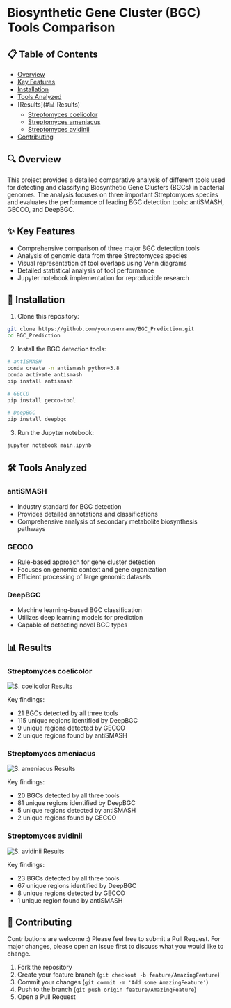 # Biosynthetic Gene Cluster (BGC) Tools Comparison

## 📋 Table of Contents
- [Overview](#Overview)
- [Key Features](#Key-features)
- [Installation](#Installation)
- [Tools Analyzed](#Tools-analyzed)
- [Results](#📊 Results)
  - [Streptomyces coelicolor](#streptomyces-coelicolor)
  - [Streptomyces ameniacus](#streptomyces-ameniacus)
  - [Streptomyces avidinii](#streptomyces-avidinii)
- [Contributing](#contributing)

## 🔍 Overview

This project provides a detailed comparative analysis of different tools used for detecting and classifying Biosynthetic Gene Clusters (BGCs) in bacterial genomes. The analysis focuses on three important Streptomyces species and evaluates the performance of leading BGC detection tools: antiSMASH, GECCO, and DeepBGC.

## ✨ Key Features

- Comprehensive comparison of three major BGC detection tools
- Analysis of genomic data from three Streptomyces species
- Visual representation of tool overlaps using Venn diagrams
- Detailed statistical analysis of tool performance
- Jupyter notebook implementation for reproducible research

## 🚀 Installation

1. Clone this repository:
```bash
git clone https://github.com/yourusername/BGC_Prediction.git
cd BGC_Prediction
```

2. Install the BGC detection tools:
```bash
# antiSMASH
conda create -n antismash python=3.8
conda activate antismash
pip install antismash

# GECCO
pip install gecco-tool

# DeepBGC
pip install deepbgc
```

3. Run the Jupyter notebook:
```bash
jupyter notebook main.ipynb
```

## 🛠️ Tools Analyzed

### antiSMASH
- Industry standard for BGC detection
- Provides detailed annotations and classifications
- Comprehensive analysis of secondary metabolite biosynthesis pathways

### GECCO
- Rule-based approach for gene cluster detection
- Focuses on genomic context and gene organization
- Efficient processing of large genomic datasets

### DeepBGC
- Machine learning-based BGC classification
- Utilizes deep learning models for prediction
- Capable of detecting novel BGC types

## 📊 Results

### Streptomyces coelicolor
![S. coelicolor Results](figures/coelicolor_venn.png)

Key findings:
- 21 BGCs detected by all three tools
- 115 unique regions identified by DeepBGC
- 9 unique regions detected by GECCO
- 2 unique regions found by antiSMASH

### Streptomyces ameniacus
![S. ameniacus Results](figures/ameniacus_venn.png)

Key findings:
- 20 BGCs detected by all three tools
- 81 unique regions identified by DeepBGC
- 5 unique regions detected by antiSMASH
- 2 unique regions found by GECCO

### Streptomyces avidinii
![S. avidinii Results](figures/avidinii_venn.png)

Key findings:
- 23 BGCs detected by all three tools
- 67 unique regions identified by DeepBGC
- 8 unique regions detected by GECCO
- 1 unique region found by antiSMASH

## 🤝 Contributing

Contributions are welcome :) Please feel free to submit a Pull Request. For major changes, please open an issue first to discuss what you would like to change.

1. Fork the repository
2. Create your feature branch (`git checkout -b feature/AmazingFeature`)
3. Commit your changes (`git commit -m 'Add some AmazingFeature'`)
4. Push to the branch (`git push origin feature/AmazingFeature`)
5. Open a Pull Request



